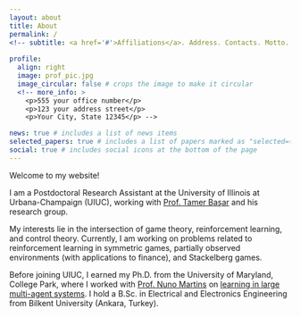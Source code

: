 ```yaml
---
layout: about
title: About
permalink: /
<!-- subtitle: <a href='#'>Affiliations</a>. Address. Contacts. Motto. Etc. -->
 
profile:
  align: right
  image: prof_pic.jpg
  image_circular: false # crops the image to make it circular
  <!-- more_info: >
    <p>555 your office number</p>
    <p>123 your address street</p>
    <p>Your City, State 12345</p> -->

news: true # includes a list of news items
selected_papers: true # includes a list of papers marked as "selected={true}"
social: true # includes social icons at the bottom of the page
---
```


Welcome to my website!

I am a Postdoctoral Research Assistant at the University of Illinois at Urbana-Champaign (UIUC), working with [Prof. Tamer Başar](https://tamerbasar.csl.illinois.edu) and his research group.

My interests lie in the intersection of game theory, reinforcement learning, and control theory. Currently, I am working on problems related to reinforcement learning in symmetric games, partially observed environments (with applications to finance), and Stackelberg games.

Before joining UIUC, I earned my Ph.D. from the University of Maryland, College Park, where I worked with [Prof. Nuno Martins](https://terpconnect.umd.edu/~nmartins/) on [learning in large multi-agent systems](https://www.proquest.com/openview/4826de49cef5e3cfe4432fe2ce9c3869/1?pq-origsite=gscholar&cbl=18750&diss=y). I hold a B.Sc. in Electrical and Electronics Engineering from Bilkent University (Ankara, Turkey).